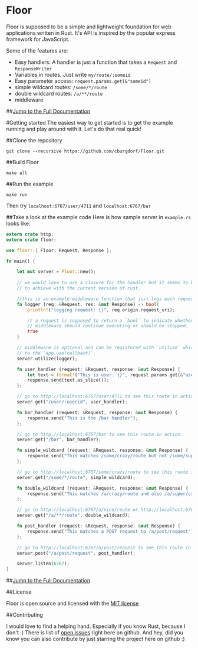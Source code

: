 Floor
=======

Floor is supposed to be a simple and lightweight foundation for web applications written in Rust. It's API is inspired by the popular express framework for JavaScript.

Some of the features are:

* Easy handlers: A handler is just a function that takes a `Request` and `ResponseWriter`
* Variables in routes. Just write `my/route/:someid`
* Easy parameter access: `request.params.get(&"someid")`
* simple wildcard routes: `/some/*/route`
* double wildcard routes: `/a/**/route`
* middleware

##[Jump to the Full Documentation](http://cburgdorf.github.io/Floor/doc/floor/index.html)

#Getting started
The easiest way to get started is to get the example running and play around with it. Let's do that real quick!

##Clone the repository

```shell
git clone --recursive https://github.com/cburgdorf/Floor.git
```

##Build Floor

```shell
make all
```

##Run the example

```shell
make run
```

Then try `localhost:6767/user/4711` and `localhost:6767/bar` 


##Take a look at the example code
Here is how sample server in `example.rs` looks like:

```rust
extern crate http;
extern crate floor;

use floor::{ Floor, Request, Response };

fn main() {

    let mut server = Floor::new();
    
    // we would love to use a closure for the handler but it seems to be hard
    // to achieve with the current version of rust.

    //this is an example middleware function that just logs each request
    fn logger (req: &Request, res: &mut Response) -> bool{
        println!("logging request: {}", req.origin.request_uri);

        // a request is supposed to return a `bool` to indicate whether additional
        // middleware should continue executing or should be stopped.
        true
    }

    // middleware is optional and can be registered with `utilize` which is roughly similar
    // to the `app.use(callback)`.
    server.utilize(logger);

    fn user_handler (request: &Request, response: &mut Response) {
        let text = format!("This is user: {}", request.params.get(&"userid".to_string()));
        response.send(text.as_slice());
    };

    // go to http://localhost:6767/user/4711 to see this route in action
    server.get("/user/:userid", user_handler);

    fn bar_handler (request: &Request, response: &mut Response) { 
        response.send("This is the /bar handler"); 
    };

    // go to http://localhost:6767/bar to see this route in action
    server.get("/bar", bar_handler);

    fn simple_wildcard (request: &Request, response: &mut Response) { 
        response.send("This matches /some/crazy/route but not /some/super/crazy/route"); 
    };

    // go to http://localhost:6767/some/crazy/route to see this route in action
    server.get("/some/*/route", simple_wildcard);

    fn double_wildcard (request: &Request, response: &mut Response) { 
        response.send("This matches /a/crazy/route and also /a/super/crazy/route"); 
    };

    // go to http://localhost:6767/a/nice/route or http://localhost:6767/a/super/nice/route to see this route in action
    server.get("/a/**/route", double_wildcard);

    fn post_handler (request: &Request, response: &mut Response) { 
        response.send("This matches a POST request to /a/post/request"); 
    };

    // go to http://localhost:6767/a/post/request to see this route in action
    server.post("/a/post/request", post_handler);

    server.listen(6767);
}
```

##[Jump to the Full Documentation](http://cburgdorf.github.io/Floor/doc/floor/index.html)

##License

Floor is open source and licensed with the [MIT license](https://github.com/cburgdorf/Floor/blob/master/LICENSE)


##Contributing

I would love to find a helping hand. Especially if you know Rust, because I don't :)
There is list of [open issues](https://github.com/cburgdorf/Floor/issues?state=open) right here on github.
And hey, did you know you can also contribute by just starring the project here on github :)
